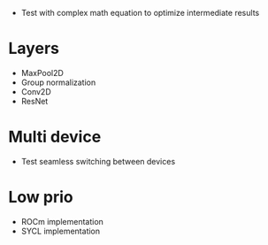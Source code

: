 + Test with complex math equation to optimize intermediate results

# Layers
+ MaxPool2D
+ Group normalization
+ Conv2D
+ ResNet

# Multi device
+ Test seamless switching between devices

# Low prio
+ ROCm implementation
+ SYCL implementation